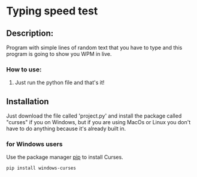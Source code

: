 
# Typing speed test

  
## Description:

Program with simple lines of random text that you have to type and this program is going to show you WPM in live.

 ### How to use:
 1. Just run the python file and that's it!

  

## Installation

Just download the file called 'project.py' and install the package called "curses" if you on Windows, but if you are using MacOs or Linux you don't have to do anything because it's already built in.

### for Windows users

Use the package manager [pip](https://pip.pypa.io/en/stable/) to install Curses.

  

```bash
pip install windows-curses
```
